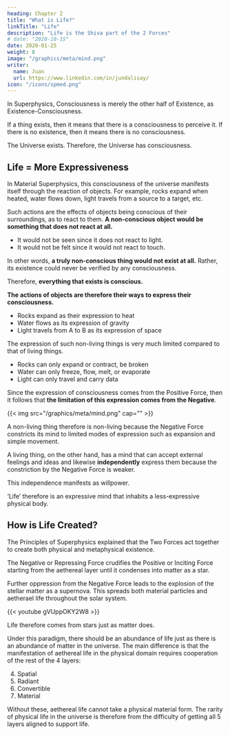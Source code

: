 ```yaml
---
heading: Chapter 2
title: "What is Life?"
linkTitle: "Life"
description: "Life is the Shiva part of the 2 Forces"
# date: "2020-10-15"
date: 2020-01-25
weight: 8
image: "/graphics/meta/mind.png"
writer:
  name: Juan
  url: https://www.linkedin.com/in/jundalisay/
icon: "/icons/spmed.png"
---
```



In Superphysics, Consciousness is merely the other half of Existence, as Existence-Consciousness.

If a thing exists, then it means that there is a consciousness to perceive it. If there is no existence, then it means there is no consciousness. 

The Universe exists. Therefore, the Universe has consciousness. 


## Life = More Expressiveness

In Material Superphysics, this consciousness of the universe manifests itself through the reaction of objects. For example, rocks expand when heated, water flows down, light travels from a source to a target, etc. 

Such actions are the effects of objects being conscious of their surroundings, as to react to them. **A non-conscious object would be something that does not react at all.**
- It would not be seen since it does not react to light.
- It would not be felt since it would not react to touch. 

In other words, **a truly non-conscious thing would not exist at all.** Rather, its existence could never be verified by any consciousness. 

Therefore, **everything that exists is conscious.** 

**The actions of objects are therefore their ways to express their consciousness.** 
- Rocks expand as their expression to heat
- Water flows as its expression of gravity 
- Light travels from A to B as its expression of space

The expression of such non-living things is very much limited compared to that of living things. 
- Rocks can only expand or contract, be broken
- Water can only freeze, flow, melt, or evaporate
- Light can only travel and carry data 


Since the expression of consciousness comes from the Positive Force, then it follows that **the limitation of this expression comes from the Negative**.  

<!-- Each consciousness has its way to 

everything in the universe has mind and consciousness from the Positive Force. However, their expression is limited by the Negative Force which makes them appear as lifeless. We call this a non-living thing.    -->

{{< img src="/graphics/meta/mind.png" cap="" >}}

A non-living thing therefore is non-living because the Negative Force constricts its mind to limited modes of expression such as expansion and simple movement.

A living thing, on the other hand, has a mind that can accept external feelings and ideas and likewise **independently** express them because the constriction by the Negative Force is weaker. 

This independence manifests as willpower. 


<!-- A non-living thing cannot, due to the confinement by the Negative Force. -->

‘Life’ therefore is an expressive mind that inhabits a less-expressive physical body.

<!-- A ‘virus’ is in-between a non-living idea and a living or expressive mind, that manifests as DNA or RNA. It has to use living things to spread itself as its means of expression or action.

From the viewpoint of the Creator:

the DNA of viruses and bacteria are simple ideas
the souls of humans and cats are complex ideas.
But from the viewpoint of viruses and bacteria, they themselves are minds, just as cats and dogs are see themselves as minds (cause) and not as ideas (effect).

Likewise, we see ourselves as the cause of our own actions instead of being the effect of the Creator (working through us). -->


## How is Life Created?


The Principles of Superphysics explained that the Two Forces act together to create both physical and metaphysical existence. 

The Negative or Repressing Force crudifies the Positive or Inciting Force starting from the aethereal layer until it condenses into matter as a star. 

Further oppression from the Negative Force leads to the explosion of the stellar matter as a supernova. This spreads both material particles and aetherael life throughout the solar system.

{{< youtube gVUppOKY2W8 >}}


Life therefore comes from stars just as matter does. 

Under this paradigm, there should be an abundance of life just as there is an abundance of matter in the universe. The main difference is that the manifestation of aethereal life in the physical domain requires cooperation of the rest of the 4 layers: 

4. Spatial
3. Radiant
2. Convertible
1. Material

Without these, aethereal life cannot take a physical material form. The rarity of physical life in the universe is therefore from the difficulty of getting all 5 layers aligned to support life. 


